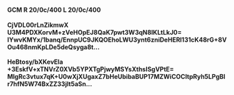 #### GCM R 20/0c/400 L 20/0c/400
**CjVDL00rLnZikmwX**<br/>**U3M4PDXKorvM+zVeHOpEJ8QaK7pwt3W3qN8lKLtLkJ0=**<br/>**IYwvKMYx/1banq/EnnpUC9JKQOEhoLWU3ynt6zniDeHERl131cK48rG+8VOu468nmKpLDe5deQsyga8t...**<br/><br/>
**HeBtosy/bXKevEla**<br/>**+3EskfV+xTNVrZ0XVb5YPXTgPjwyMSYsXthsISgVPtE=**<br/>**MlgRc3vtux7qK+U0wXjXUgaxZ7bHeUbibaBUP17MZWiCOCItpRyh5LPgBIr7hfN5W74BxZZ33jIt5aSn...**